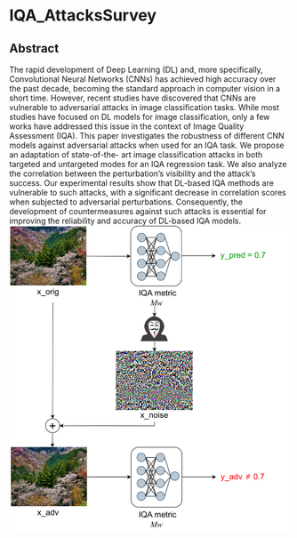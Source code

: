 # IQA_AttacksSurvey

## Abstract
The rapid development of Deep Learning (DL) and,
more specifically, Convolutional Neural Networks (CNNs) has
achieved high accuracy over the past decade, becoming the
standard approach in computer vision in a short time. However,
recent studies have discovered that CNNs are vulnerable to
adversarial attacks in image classification tasks. While most
studies have focused on DL models for image classification, only
a few works have addressed this issue in the context of Image
Quality Assessment (IQA). This paper investigates the robustness
of different CNN models against adversarial attacks when used
for an IQA task. We propose an adaptation of state-of-the-
art image classification attacks in both targeted and untargeted
modes for an IQA regression task. We also analyze the correlation
between the perturbation’s visibility and the attack’s success.
Our experimental results show that DL-based IQA methods
are vulnerable to such attacks, with a significant decrease in
correlation scores when subjected to adversarial perturbations.
Consequently, the development of countermeasures against such
attacks is essential for improving the reliability and accuracy of
DL-based IQA models.
![](https://github.com/hbrachemi/IQA_AttacksSurvey/blob/master/schema.png)
